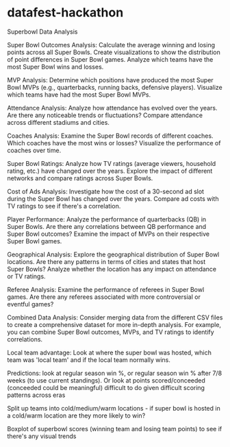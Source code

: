# datafest-hackathon
Superbowl Data Analysis

Super Bowl Outcomes Analysis:
Calculate the average winning and losing points across all Super Bowls.
Create visualizations to show the distribution of point differences in Super Bowl games.
Analyze which teams have the most Super Bowl wins and losses.

MVP Analysis:
Determine which positions have produced the most Super Bowl MVPs (e.g., quarterbacks, running backs, defensive players).
Visualize which teams have had the most Super Bowl MVPs.

Attendance Analysis:
Analyze how attendance has evolved over the years. Are there any noticeable trends or fluctuations?
Compare attendance across different stadiums and cities.

Coaches Analysis:
Examine the Super Bowl records of different coaches. Which coaches have the most wins or losses?
Visualize the performance of coaches over time.

Super Bowl Ratings:
Analyze how TV ratings (average viewers, household rating, etc.) have changed over the years.
Explore the impact of different networks and compare ratings across Super Bowls.

Cost of Ads Analysis:
Investigate how the cost of a 30-second ad slot during the Super Bowl has changed over the years.
Compare ad costs with TV ratings to see if there's a correlation.

Player Performance:
Analyze the performance of quarterbacks (QB) in Super Bowls. Are there any correlations between QB performance and Super Bowl outcomes?
Examine the impact of MVPs on their respective Super Bowl games.

Geographical Analysis:
Explore the geographical distribution of Super Bowl locations. Are there any patterns in terms of cities and states that host Super Bowls?
Analyze whether the location has any impact on attendance or TV ratings.

Referee Analysis:
Examine the performance of referees in Super Bowl games. Are there any referees associated with more controversial or eventful games?

Combined Data Analysis:
Consider merging data from the different CSV files to create a comprehensive dataset for more in-depth analysis. For example, you can combine Super Bowl outcomes, MVPs, and TV ratings to identify correlations.

Local team advantage:
Look at where the super bowl was hosted, which team was 'local team' and if the local team normally wins.

Predictions: look at regular season win %, or regular season win % after 7/8 weeks (to use current standings). Or look at points scored/conceeded (conceeded could be meaningful) difficult to do given difficult scoring patterns across eras

Split up teams into cold/medium/warm locations - if super bowl is hosted in a cold/warm location are they more likely to win?

Boxplot of superbowl scores (winning team and losing team points) to see if there's any visual trends